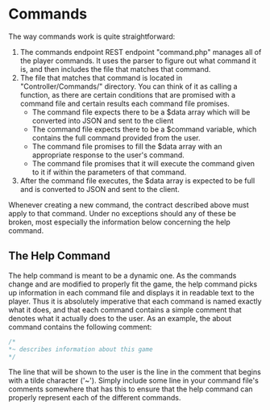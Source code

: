 # Commands

The way commands work is quite straightforward:

1. The commands endpoint REST endpoint "command.php" manages all of the player commands. It uses the parser to figure
out what command it is, and then includes the file that matches that command.
2. The file that matches that command is located in "Controller/Commands/" directory. You can think of it as calling
a function, as there are certain conditions that are promised with a command file and certain results each command
file promises.
    * The command file expects there to be a $data array which will be converted into JSON and sent to the client
    * The command file expects there to be a $command variable, which contains the full command provided from the
    user.
    * The command file promises to fill the $data array with an appropriate response to the user's command.
    * The command file promises that it will execute the command given to it if within the parameters of that command.
3. After the command file executes, the $data array is expected to be full and is converted to JSON and sent to the
client.

Whenever creating a new command, the contract described above must apply to that command. Under no exceptions should
any of these be broken, most especially the information below concerning the help command.

## The Help Command

The help command is meant to be a dynamic one. As the commands change and are modified to properly fit the game, the
help command picks up information in each command file and displays it in readable text to the player. Thus it is
absolutely imperative that each command is named exactly what it does, and that each command contains a simple
comment that denotes what it actually does to the user. As an example, the about command contains the following
comment:
```php
/*
*~ describes information about this game
*/
```
    
The line that will be shown to the user is the line in the comment that begins with a tilde character ('~'). Simply
include some line in your command file's comments somewhere that has this to ensure that the help command can properly
represent each of the different commands.